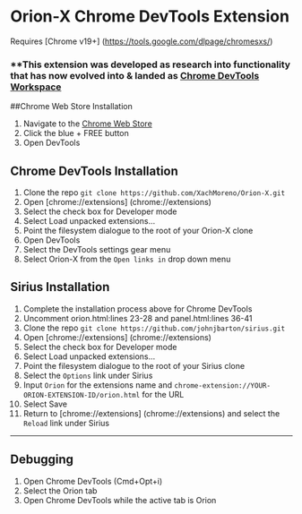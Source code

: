 # Orion-X Chrome DevTools Extension
Requires [Chrome v19+] (https://tools.google.com/dlpage/chromesxs/)
### **This extension was developed as research into functionality that has now evolved into & landed as [Chrome DevTools Workspace](https://developers.google.com/chrome-developer-tools/docs/settings#workspace)

##Chrome Web Store Installation
1. Navigate to the [Chrome Web Store](https://chrome.google.com/webstore/detail/orion-x/fjclcbajejgdcahagfjlocnkffnblghc?hl=en-US)
2. Click the blue + FREE button
3. Open DevTools

## Chrome DevTools Installation
1. Clone the repo `git clone https://github.com/XachMoreno/Orion-X.git`
2. Open [chrome://extensions] (chrome://extensions)
3. Select the check box for Developer mode
4. Select Load unpacked extensions...
5. Point the filesystem dialogue to the root of your Orion-X clone
6. Open DevTools
7. Select the DevTools settings gear menu
8. Select Orion-X from the `Open links in` drop down menu

## Sirius Installation
1. Complete the installation process above for Chrome DevTools
2. Uncomment orion.html:lines 23-28 and panel.html:lines 36-41
3. Clone the repo `git clone https://github.com/johnjbarton/sirius.git`
4. Open [chrome://extensions] (chrome://extensions)
5. Select the check box for Developer mode
6. Select Load unpacked extensions...
7. Point the filesystem dialogue to the root of your Sirius clone
8. Select the `Options` link under Sirius
9. Input `Orion` for the extensions name and `chrome-extension://YOUR-ORION-EXTENSION-ID/orion.html` for the URL
10. Select Save
11. Return to [chrome://extensions] (chrome://extensions) and select the `Reload` link under Sirius

---
## Debugging
1. Open Chrome DevTools (Cmd+Opt+i)
2. Select the Orion tab
3. Open Chrome DevTools while the active tab is Orion
